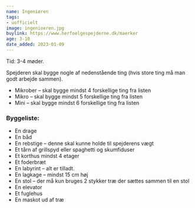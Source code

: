 ```yaml
---
name: Ingeniøren
tags:
- uofficielt
image: ingenioeren.jpg
buylink: https://www.herfoelgespejderne.dk/maerker
age: 3-10
date_added: 2023-01-09
---
```

Tid: 3-4 møder.

Spejderen skal bygge nogle af nedenstående ting (hvis store ting må man godt arbejde sammen).
- Mikrober – skal bygge mindst 4 forskellige ting fra listen
- Mikro – skal bygge mindst 5 forskellige ting fra listen
- Mini – skal bygge mindst 6 forskellige ting fra listen

### Byggeliste:
- En drage
- En båd
- En rebstige – denne skal kunne holde til spejderens vægt
- Et tårn af grillspyd eller spaghetti og skumfiduser
- Et korthus mindst 4 etager
- Et foderbræt
- En labyrint – alt er tilladt.
- En lagkage – mindst 15 cm høj
- En stol – der må kun bruges 2 stykker træ der sættes sammen til en stol
- En elevator
- Et fuglehus
- En maskot ud af træ
